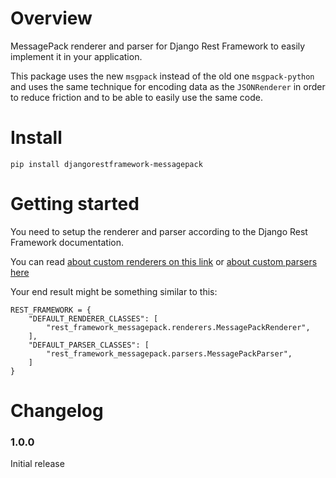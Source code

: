 
# Overview
MessagePack renderer and parser for Django Rest Framework to easily implement it in your application.

This package uses the new `msgpack` instead of the old one `msgpack-python` and uses the same
technique for encoding data as the `JSONRenderer` in order to reduce friction and
to be able to easily use the same code.

# Install
`pip install djangorestframework-messagepack`

# Getting started
You need to setup the renderer and parser according to the Django Rest Framework documentation.

You can read [about custom renderers on this link](https://www.django-rest-framework.org/api-guide/renderers/#custom-renderers) 
or [about custom parsers here](https://www.django-rest-framework.org/api-guide/parsers/#custom-parsers)

Your end result might be something similar to this:

```
REST_FRAMEWORK = {
    "DEFAULT_RENDERER_CLASSES": [
        "rest_framework_messagepack.renderers.MessagePackRenderer",
    ],
    "DEFAULT_PARSER_CLASSES": [
        "rest_framework_messagepack.parsers.MessagePackParser",
    ]
}
```

# Changelog

### 1.0.0

Initial release